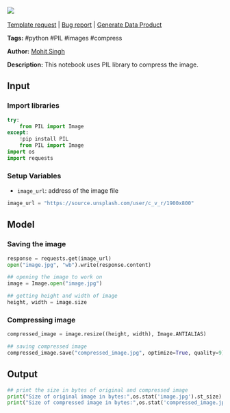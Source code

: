 <a href="https://app.naas.ai/user-redirect/naas/downloader?url=https://raw.githubusercontent.com/jupyter-naas/awesome-notebooks/master/Python/Python_Compress_images.ipynb" target="_parent"><img src="https://naasai-public.s3.eu-west-3.amazonaws.com/Open_in_Naas_Lab.svg"/></a><br><br><a href="https://github.com/jupyter-naas/awesome-notebooks/issues/new?assignees=&labels=&template=template-request.md&title=Tool+-+Action+of+the+notebook+">Template request</a> | <a href="https://github.com/jupyter-naas/awesome-notebooks/issues/new?assignees=&labels=bug&template=bug_report.md&title=Python+-+Compress+images:+Error+short+description">Bug report</a> | <a href="https://app.naas.ai/user-redirect/naas/downloader?url=https://raw.githubusercontent.com/jupyter-naas/awesome-notebooks/master/Naas/Naas_Start_data_product.ipynb" target="_parent">Generate Data Product</a>

**Tags:** #python #PIL #images #compress

**Author:** [Mohit Singh](https://www.linkedin.com/in/mohwits/)

**Description:** This notebook uses PIL library to compress the image.

## Input

### Import libraries


```python
try:
    from PIL import Image
except:
    !pip install PIL
    from PIL import Image
import os
import requests
```

### Setup Variables

- `image_url`: address of the image file


```python
image_url = "https://source.unsplash.com/user/c_v_r/1900x800"
```

## Model

### Saving the image 


```python
response = requests.get(image_url)
open("image.jpg", "wb").write(response.content)
```


```python
## opening the image to work on
image = Image.open("image.jpg")
```


```python
## getting height and width of image
height, width = image.size
```

### Compressing image


```python
compressed_image = image.resize((height, width), Image.ANTIALIAS)
```


```python
## saving compressed image
compressed_image.save("compressed_image.jpg", optimize=True, quality=9)
```

## Output


```python
## print the size in bytes of original and compressed image
print("Size of original image in bytes:",os.stat('image.jpg').st_size)
print("Size of compressed image in bytes:",os.stat('compressed_image.jpg').st_size)
```
